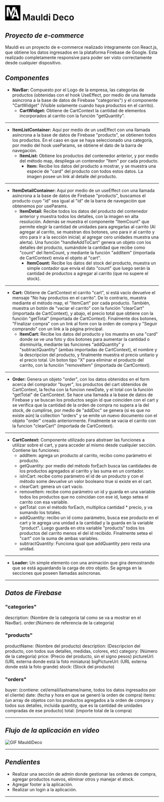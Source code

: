 # <img src="./public/images/logoChico.jpg" width="50" height="50" /> Mauldi Deco
## _Proyecto de e-commerce_

Mauldi es un proyecto de e-commerce realizado íntegramente con React.js, que obtiene los datos ingresados en la plataforma Firebase de Google.
Esta realizado completamente responsive para poder ser visto correctamente desde cualquier dispositivo.

## _Componentes_

- **NavBar:** Compuesto por el Logo de la empresa, las categorías de productos (obtenidas con el hook UseEffect, por medio de una llamada asíncrona a la base de datos de Firebase "categories") y el componente "CartWidget" (Visible solamente cuando haya productos en el carrito).
    - **CartWidget:** Obtiene de CartContext la cantidad de elementos incorporados al carrito con la función "getQuantity".
***
- **ItemListContainer:** Aquí por medio de un useEffect con una llamada asíncrona a la base de datos de Firebase "products", se obtienen todos los productos. En el caso en que se haya seleccionado una categoría, por medio del hook useParams, se obtiene el dato de la barra de navegación.
    - **ItemList:** Obtiene los productos del contenedor anterior, y por medio del método map, despliega un contenedor "Item" por cada producto.
        - **Item:** Recibe los datos del producto a mostrar, y se muestra una especie de "card" del producto con todos estos datos. La imagen posee un link al detalle del producto.
***
- **ItemDetailContainer:** Aquí por medio de un useEffect con una llamada asíncrona a la base de datos de Firebase "products", buscamos el producto cuyo "id" sea igual al "id" de la barra de navegación que obtenemos por useParams.
    - **ItemDetail:** Recibe todos los datos del producto del contenedor anterior y muestra todos los detalles, con la imagen en alta resolución. Además se muestra el componente "ItemCount" que permite elegir la cantidad de unidades para agregarlas al carrito (Al agregar al carrito, se muestran dos botones, uno para ir al carrito y otro para ir a la sección inicial; al agregar cero unidades muestra una alerta). Una función "handleAddToCart" genera un objeto con los detalles del producto, sumándole la cantidad que recibe como "count" del ItemCount, y mediante la función "addItem" (importada de CartContext) envía el objeto al "cart".
        - **ItemCount:** Recibe los datos del stock del producto, muestra un simple contador que envía el dato "count" que luego serán la cantidad de productos a agregar al carrito (que no supere el stock).
***
- **Cart:** Obtiene de CartContext el carrito "cart", si está vacío devuelve el mensaje "No hay productos en el carrito". De lo contrario, muestra mediante el método map, el "ItemCart" por cada producto. También, muestra un botón de "vaciar el carrito" con la función "clearCart" (importada de CartContext), y abajo, el precio total que obtiene con la función "getTotal" (importada de CartContext). Finalmente dos botones, "Finalizar compra" con un link al form con la orden de compra y "Seguir comprando" con un link a la página principal.
    - **ItemCart:** Recibe los datos del producto y los muestra en una "card" donde se ve una foto y dos botones para aumentar la cantidad o disminuirla, mediante las funciones "addQuantity" y "subtractQuantity" (ambas importadas de CartContext), el nombre y la descripcion del producto, y finalmente muestra el precio unitario y el precio total. Un boton tipo "X" para eliminar el producto del carrito, con la función "removeItem" (importada de CartContext).
***
- **Order:** Genera un objeto "order", con los datos obtenidos en el form acerca del comprador "buyer", los productos del cart obtenidos de CartContext, la fecha con la funcion newDate, y el total con la función "getTotal" de CartContext.
Se hace una llamada a la base de datos de Firebase y se buscan los productos según id que coinciden con el cart y se verifica que la cantidad de la orden de compra no supera a la del stock, de cumplirse, por medio de "addDoc" se genera (si es que no existe aún) la collection "orders" y se emite un nuevo documento con el objeto "order" creado anteriormente. Finalmente se vacia el carrito con la funcion "clearCart" (importada de CartContext).
***
- **CartContext:** Componente utilizado para abstraer las funciones a utilizar sobre el cart, y para acceder al mismo desde cualquier sección. Contiene las funciones:
    - addItem: agrega un producto al carrito, recibo como parámetro el producto.
    - getQuantity: por medio del método forEach busca las cantidades de los productos agregados al carrito y las suma en un contador.
    - isInCart: recibe como parámetro el id de un producto y con el método some devuelve un valor booleano true si existe en el cart.
    - clearCart: genera un cart vacío.
    - removeItem: recibe como parámetro un id y guarda en una variable todos los productos que no coincidan con ese id, luego setea el carrito con esa variable.
    - getTotal: con el método forEach, multiplica cantidad * precio, y va sumando los totales.
    - addQuantity: recibo un id como parámetro, busca ese producto en el cart y le agrega una unidad a la cantidad y la guarda en la variable "product". Luego guarda en otra variable "products" todos los productos del carrito menos el del id recibido. Finalmente setea el "cart" con la suma de ambas variables.
    - subtractQuantity: Funciona igual que addQuantity pero resta una unidad.
***
- **Loader:** Un simple elemento con una animación que gira demostrando que se está aguardando la carga de otro objeto. Se agrega en la secciones que poseen llamadas asíncronas.
***

## _Datos de Firebase_

### "categories"
description: (Nombre de la categoría tal como se va a mostrar en el NavBar).
order:(Número de referencia de la categoría)
### "products"
productName: (Nombre del producto)
description: (Descripcion del producto, con todos sus detalles, medidas, colores, etc)
category: (Número de la categoría)
price: (Precio del producto, sin el signo pesos)
pictureUrl: (URL externa donde está la foto miniatura)
bigPictureUrl: (URL externa donde está la foto grande)
stock: (Stock del producto)
### "orders"
buyer: (contiene: cel/email/lastname/name, todos los datos ingresados por el cliente)
date: (fecha y hora en que se generó la orden de compra)
items: (un array de objetos con los productos agregados a la orden de compra y todos sus detalles, incluida quantity, que es la cantidad de unidades compradas de ese producto)
total: (importe total de la compra)
***

## _Flujo de la aplicación en video_
![GIF MauldiDeco](./public/images/mauldi-Deco.gif)
***

## _Pendientes_
- Realizar una sección de admin donde gestionar las ordenes de compra, agregar productos nuevos, eliminar otros y manejar el stock.
- Agregar footer a la aplicación.
- Realizar un login a la aplicación.
***